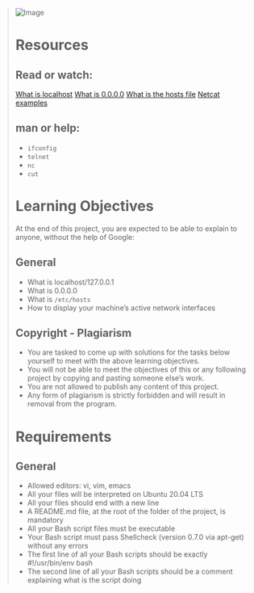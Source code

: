 > ![Image](https://s3.amazonaws.com/intranet-projects-files/holbertonschool-sysadmin_devops/285/s7kpNYq.png)
> # Resources
> ## Read or watch:
>
> [What is localhost](https://intranet.alxswe.com/rltoken/Odcc_tyAQlcANCCrtmxo6A)
> [What is 0.0.0.0](https://intranet.alxswe.com/rltoken/fUb9IpnxrNaddMljzwbhJQ)
> [What is the hosts file](https://intranet.alxswe.com/rltoken/4_MBpFTulKliFM69jCPzOQ)
> [Netcat examples](https://intranet.alxswe.com/rltoken/OR0lOEwAw9I1Rj4aGp1Ljg)
> ## man or help:
>
> - `ifconfig`
> - `telnet`
> - `nc`
> - `cut`
> # Learning Objectives
> At the end of this project, you are expected to be able to explain to anyone, without the help of Google:
>
> ## General
> - What is localhost/127.0.0.1
> - What is 0.0.0.0
> - What is `/etc/hosts`
> - How to display your machine’s active network interfaces
> ## Copyright - Plagiarism
> - You are tasked to come up with solutions for the tasks below yourself to meet with the above learning objectives.
> - You will not be able to meet the objectives of this or any following project by copying and pasting someone else’s work.
> - You are not allowed to publish any content of this project.
> - Any form of plagiarism is strictly forbidden and will result in removal from the program.
> # Requirements
> ## General
> - Allowed editors: vi, vim, emacs
> - All your files will be interpreted on Ubuntu 20.04 LTS
> - All your files should end with a new line
> - A README.md file, at the root of the folder of the project, is mandatory
> - All your Bash script files must be executable
> - Your Bash script must pass Shellcheck (version 0.7.0 via apt-get) without any errors
> - The first line of all your Bash scripts should be exactly #!/usr/bin/env bash
> - The second line of all your Bash scripts should be a comment explaining what is the script doing
